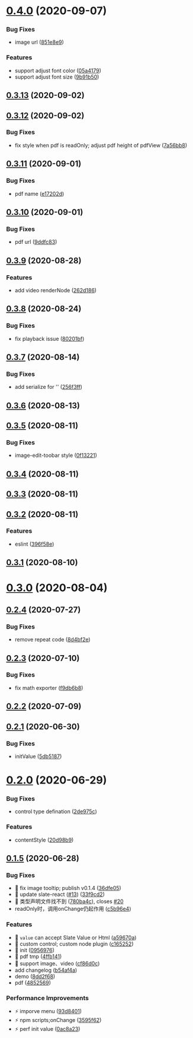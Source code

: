 # [0.4.0](https://github.com/kanweiwei/easy-editor/compare/v0.3.13...v0.4.0) (2020-09-07)


### Bug Fixes

* image url ([851e8e9](https://github.com/kanweiwei/easy-editor/commit/851e8e9d5a3291c63bdafbadcca672c343cdb36c))


### Features

* support adjust font color ([05a4179](https://github.com/kanweiwei/easy-editor/commit/05a417950efc2fbebf18e2c173b9fc9737aaba42))
* support adjust font size ([9b91b50](https://github.com/kanweiwei/easy-editor/commit/9b91b50b9a6efda784c7401c6256031d0ec0b0c6))



## [0.3.13](https://github.com/kanweiwei/easy-editor/compare/v0.3.12...v0.3.13) (2020-09-02)



## [0.3.12](https://github.com/kanweiwei/easy-editor/compare/v0.3.11...v0.3.12) (2020-09-02)


### Bug Fixes

* fix style when pdf is readOnly; adjust pdf height of pdfView ([7a56bb8](https://github.com/kanweiwei/easy-editor/commit/7a56bb871e66508ba75e5055de4189c8183aeee2))



## [0.3.11](https://github.com/kanweiwei/easy-editor/compare/v0.3.10...v0.3.11) (2020-09-01)


### Bug Fixes

* pdf name ([e17202d](https://github.com/kanweiwei/easy-editor/commit/e17202d41894b1649d94232b76e4cfd2c4d63334))



## [0.3.10](https://github.com/kanweiwei/easy-editor/compare/v0.3.9...v0.3.10) (2020-09-01)


### Bug Fixes

* pdf url ([9ddfc83](https://github.com/kanweiwei/easy-editor/commit/9ddfc8344ba64173478cfe5e4cd100effc269344))



## [0.3.9](https://github.com/kanweiwei/easy-editor/compare/v0.3.8...v0.3.9) (2020-08-28)


### Features

* add video renderNode ([262d186](https://github.com/kanweiwei/easy-editor/commit/262d186f0855499877cd08d90bf061108b1da3e6))



## [0.3.8](https://github.com/kanweiwei/easy-editor/compare/v0.3.7...v0.3.8) (2020-08-24)


### Bug Fixes

* fix playback issue ([80201bf](https://github.com/kanweiwei/easy-editor/commit/80201bf3ec9675cec76ebf77b647386380a05f93))



## [0.3.7](https://github.com/kanweiwei/easy-editor/compare/v0.3.6...v0.3.7) (2020-08-14)


### Bug Fixes

* add serialize for '<a></a>' ([256f3ff](https://github.com/kanweiwei/easy-editor/commit/256f3fff50aa2f230d91e40bf4642783fad0add3))



## [0.3.6](https://github.com/kanweiwei/easy-editor/compare/v0.3.5...v0.3.6) (2020-08-13)



## [0.3.5](https://github.com/kanweiwei/easy-editor/compare/v0.3.4...v0.3.5) (2020-08-11)


### Bug Fixes

* image-edit-toobar style ([0f13221](https://github.com/kanweiwei/easy-editor/commit/0f13221f0905bfc7ff3f317784cb8f8c18d37daf))



## [0.3.4](https://github.com/kanweiwei/easy-editor/compare/v0.3.3...v0.3.4) (2020-08-11)



## [0.3.3](https://github.com/kanweiwei/easy-editor/compare/v0.3.2...v0.3.3) (2020-08-11)



## [0.3.2](https://github.com/kanweiwei/easy-editor/compare/v0.3.1...v0.3.2) (2020-08-11)


### Features

* eslint ([396f58e](https://github.com/kanweiwei/easy-editor/commit/396f58e2149ccc4cfe31cd7de4489aac0416c9b9))



## [0.3.1](https://github.com/kanweiwei/easy-editor/compare/v0.3.0...v0.3.1) (2020-08-10)



# [0.3.0](https://github.com/kanweiwei/easy-editor/compare/v0.2.4...v0.3.0) (2020-08-04)



## [0.2.4](https://github.com/kanweiwei/easy-editor/compare/v0.2.3...v0.2.4) (2020-07-27)


### Bug Fixes

* remove repeat code ([8d4bf2e](https://github.com/kanweiwei/easy-editor/commit/8d4bf2e98c115612f4bad30684e097e606a079c2))



## [0.2.3](https://github.com/kanweiwei/easy-editor/compare/v0.2.2...v0.2.3) (2020-07-10)


### Bug Fixes

* fix math exporter ([f9db6b8](https://github.com/kanweiwei/easy-editor/commit/f9db6b8331d7d84bc9018166493cb605510fa76a))



## [0.2.2](https://github.com/kanweiwei/easy-editor/compare/v0.2.1...v0.2.2) (2020-07-09)



## [0.2.1](https://github.com/kanweiwei/easy-editor/compare/v0.2.0...v0.2.1) (2020-06-30)


### Bug Fixes

* initValue ([5db5187](https://github.com/kanweiwei/easy-editor/commit/5db51877663913b6f6d1ab810bba1ea069ed9f0c))



# [0.2.0](https://github.com/kanweiwei/easy-editor/compare/v0.1.5...v0.2.0) (2020-06-29)


### Bug Fixes

* control type defination ([2de975c](https://github.com/kanweiwei/easy-editor/commit/2de975c0c68484bf8e80ef7bf3f61e22c23941ac))


### Features

* contentStyle ([20d98b9](https://github.com/kanweiwei/easy-editor/commit/20d98b97bc678e61c4c851144ecba119a38b2eee))



## [0.1.5](https://github.com/kanweiwei/easy-editor/compare/09569762618fbfc660d66fe398cb1764b1ee59a3...v0.1.5) (2020-06-28)


### Bug Fixes

* 🐛 fix image tooltip; publish  v0.1.4 ([36dfe05](https://github.com/kanweiwei/easy-editor/commit/36dfe05be1f09bf51df92cc574a38a8a2a0144a0))
* 🐛 update slate-react ([#13](https://github.com/kanweiwei/easy-editor/issues/13)) ([33f9cd2](https://github.com/kanweiwei/easy-editor/commit/33f9cd25f7bbd37e5a3d85f58164f654843e191f))
* 🐛 类型声明文件找不到 ([780ba4c](https://github.com/kanweiwei/easy-editor/commit/780ba4c1072ba21e20c045f67ade0d1e0499aa90)), closes [#20](https://github.com/kanweiwei/easy-editor/issues/20)
* readOnly时，调用onChange仍起作用 ([c5b96e4](https://github.com/kanweiwei/easy-editor/commit/c5b96e43f0e084cdad2aa001efe9e899e1577a09))


### Features

* 🎸 `value` can  accept Slate Value or Html ([a59670a](https://github.com/kanweiwei/easy-editor/commit/a59670a6ca8bd7c88848fb4df90bb3b7c386b098))
* 🎸 custom control; custom node plugin ([c165252](https://github.com/kanweiwei/easy-editor/commit/c165252ad0aeb45499e25322eadc5aa302c9215f))
* 🎸 init ([0956976](https://github.com/kanweiwei/easy-editor/commit/09569762618fbfc660d66fe398cb1764b1ee59a3))
* 🎸 pdf tmp ([4ffb141](https://github.com/kanweiwei/easy-editor/commit/4ffb1414dda2cf4eee64d2cd1bcc31176b8951b0))
* 🎸 support image、video ([cf86d0c](https://github.com/kanweiwei/easy-editor/commit/cf86d0cb263806dd3fa2dd51847766a79b58968d))
* add changelog ([b54af4a](https://github.com/kanweiwei/easy-editor/commit/b54af4aa16d6382abcdcad6679780d198f7e0d68))
* demo ([8dd2f68](https://github.com/kanweiwei/easy-editor/commit/8dd2f686ea064837ec506b3e61912ff6dcac1698))
* pdf ([4852569](https://github.com/kanweiwei/easy-editor/commit/4852569a088b77dae32b4d7f2bec303a27009d2c))


### Performance Improvements

* ⚡️ imporve menu ([93d8401](https://github.com/kanweiwei/easy-editor/commit/93d8401a56cbb0cbc42e7154850b482d080d73d8))
* ⚡️ npm scripts;onChange ([3595f62](https://github.com/kanweiwei/easy-editor/commit/3595f628aff2cf2c7eea09bb810fa632ad66c3e8))
* ⚡️ perf init value ([0ac8a23](https://github.com/kanweiwei/easy-editor/commit/0ac8a23d939337f0421a56f1892317f9aa454d3a))



